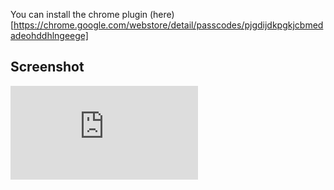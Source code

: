 You can install the chrome plugin 
(here)[https://chrome.google.com/webstore/detail/passcodes/pjgdijdkpgkjcbmedadeohddhlngeege]

Screenshot
----------

![Screenshot](https://raw.github.com/AsherGlick/Passcodes/master/ChromeExtention/content.js)